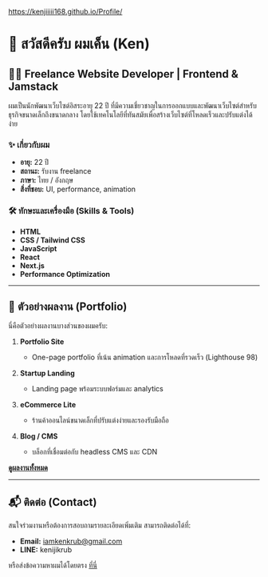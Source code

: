 https://kenjiiiii168.github.io/Profile/
# 👋 สวัสดีครับ ผมเค็น (Ken)

## 👨‍💻 Freelance Website Developer | Frontend & Jamstack

ผมเป็นนักพัฒนาเว็บไซต์อิสระอายุ 22 ปี ที่มีความเชี่ยวชาญในการออกแบบและพัฒนาเว็บไซต์สำหรับธุรกิจขนาดเล็กถึงขนาดกลาง โดยใช้เทคโนโลยีที่ทันสมัยเพื่อสร้างเว็บไซต์ที่โหลดเร็วและปรับแต่งได้ง่าย

### ✨ เกี่ยวกับผม
- **อายุ:** 22 ปี
- **สถานะ:** รับงาน freelance
- **ภาษา:** ไทย / อังกฤษ
- **สิ่งที่ชอบ:** UI, performance, animation

### 🛠️ ทักษะและเครื่องมือ (Skills & Tools)
- **HTML**
- **CSS / Tailwind CSS**
- **JavaScript**
- **React**
- **Next.js**
- **Performance Optimization**

---

## 🚀 ตัวอย่างผลงาน (Portfolio)

นี่คือตัวอย่างผลงานบางส่วนของผมครับ:

1.  **Portfolio Site**
    -   One-page portfolio ที่เน้น animation และการโหลดที่รวดเร็ว (Lighthouse 98)

2.  **Startup Landing**
    -   Landing page พร้อมระบบฟอร์มและ analytics

3.  **eCommerce Lite**
    -   ร้านค้าออนไลน์ขนาดเล็กที่ปรับแต่งง่ายและรองรับมือถือ

4.  **Blog / CMS**
    -   บล็อกที่เชื่อมต่อกับ headless CMS และ CDN

**[ดูผลงานทั้งหมด](https://github.com/Kenjiiiii168)**

---

## 📬 ติดต่อ (Contact)

สนใจร่วมงานหรือต้องการสอบถามรายละเอียดเพิ่มเติม สามารถติดต่อได้ที่:
- **Email:** iamkenkrub@gmail.com
- **LINE:** kenijikrub

หรือส่งข้อความหาผมได้โดยตรง [ที่นี่](https://kenjiiiii168.github.io/Profile/#contact)
